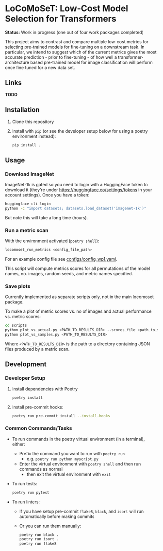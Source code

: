 # LoCoMoSeT: Low-Cost Model Selection for Transformers

**Status:** Work in progress (one out of four work packages completed)

This project aims to contrast and compare multiple low-cost metrics for selecting pre-trained models for fine-tuning on a downstream task. In particular, we intend to suggest which of the current metrics gives the most accurate prediction - prior to fine-tuning - of how well a transformer-architecture based pre-trained model for image classification will perform once fine tuned for a new data set.

## Links

**TODO**

## Installation

1. Clone this repository

2. Install with `pip` (or see the developer setup below for using a poetry environment instead):

   ```bash
   pip install .
   ```

## Usage

### Download ImageNet

ImageNet-1k is gated so you need to login with a HuggingFace token to download it (they're under <https://huggingface.co/settings/tokens> in your account settings). Once you have a token:

```bash
huggingface-cli login
python -c "import datasets; datasets.load_dataset('imagenet-1k')"
```

But note this will take a long time (hours).

### Run a metric scan

With the environment activated (`poetry shell`):

```bash
locomoset_run_metrics <config_file_path>
```

For an example config file see [configs/config_wp1.yaml](configs/config_example.yaml).

This script will compute metrics scores for all permutations of the model names, no. images, random seeds, and metric names specified.

### Save plots

Currently implemented as separate scripts only, not in the main locomoset package.

To make a plot of metric scores vs. no of images and actual performance vs. metric scores:

```bash
cd scripts
python plot_vs_actual.py <PATH_TO_RESULTS_DIR> --scores_file <path_to_scores_file> --n_samples <n_samples>
python plot_vs_samples.py <PATH_TO_RESULTS_DIR>
```

Where `<PATH_TO_RESULTS_DIR>` is the path to a directory containing JSON files produced by a metric scan.

## Development

### Developer Setup

1. Install dependencies with Poetry

   ```bash
   poetry install
   ```

2. Install pre-commit hooks:

   ```bash
   poetry run pre-commit install --install-hooks
   ```

### Common Commands/Tasks

- To run commands in the poetry virtual environment (in a terminal), either:
  - Prefix the command you want to run with `poetry run`
    - e.g. `poetry run python myscript.py`
  - Enter the virtual environment with `poetry shell` and then run commands as normal
    - then exit the virtual environment with `exit`

- To run tests:

  ```bash
  poetry run pytest
  ```

- To run linters:
  - If you have setup pre-commit `flake8`, `black`, and `isort` will run automatically before making commits
  - Or you can run them manually:

    ```bash
    poetry run black .
    poetry run isort .
    poetry run flake8
    ```

